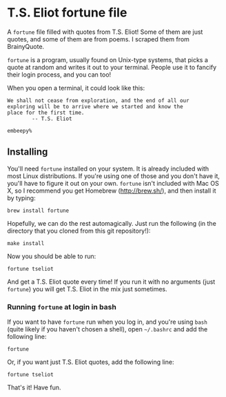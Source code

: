 T.S. Eliot fortune file
=======================

A `fortune` file filled with quotes from T.S. Eliot! Some of them are just quotes, and some of them are from poems. I scraped them from BrainyQuote.

`fortune` is a program, usually found on Unix-type systems, that picks a quote at random and writes it out to your terminal. People use it to fancify their login process, and you can too!

When you open a terminal, it could look like this:

    We shall not cease from exploration, and the end of all our
    exploring will be to arrive where we started and know the
    place for the first time.
            -- T.S. Eliot

    embeepy%


Installing
----------

You'll need `fortune` installed on your system. It is already included with most Linux distributions. If you're using one of those and you don't have it, you'll have to figure it out on your own. `fortune` isn't included with Mac OS X, so I recommend you get Homebrew (http://brew.sh/), and then install it by typing:

    brew install fortune

Hopefully, we can do the rest automagically. Just run the following (in the directory that you cloned from this git repository!):

    make install

Now you should be able to run:

    fortune tseliot

And get a T.S. Eliot quote every time! If you run it with no arguments (just `fortune`) you will get T.S. Eliot in the mix just sometimes.


### Running `fortune` at login in bash

If you want to have `fortune` run when you log in, and you're using `bash` (quite likely if you haven't chosen a shell), open `~/.bashrc` and add the following line:

    fortune

Or, if you want just T.S. Eliot quotes, add the following line:

    fortune tseliot

That's it! Have fun.
